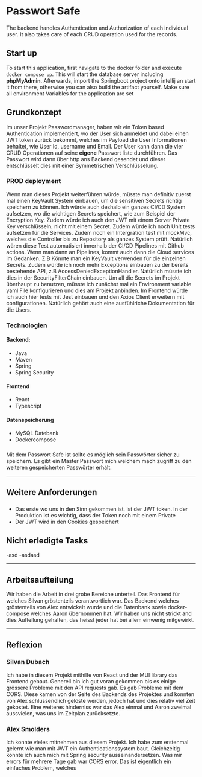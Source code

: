# Passwort Safe

The backend handles Authentication and Authorization of each individual user. It also takes care of each CRUD operation used for the records.

## **Start up**
To start this application, first navigate to the docker folder and execute ```docker compose up```. This will start the database server including **phpMyAdmin**. Afterwards, import the Springboot project onto intellij an start it from there, otherwise you can also build the artifact yourself. Make sure all environment Variables for the application are set

## **Grundkonzept**
Im unser Projekt Passwordmanager, haben wir ein Token based Authentication implementiert, wo der User sich anmeldet und dabei einen JWT token zurück bekommt, welches im Payload die User Informationen behaltet, wie User Id, username und Email. Der User kann dann die vier CRUD Operationen auf seine **eigene** Passwort liste durchführen. Das Passwort wird dann über http ans Backend gesendet und dieser entschlüsselt dies mit einer Symmetrischen Verschlüsselung.

### PROD deployment
Wenn man dieses Projekt weiterführen würde, müsste man definitiv zuerst mal einen KeyVault System einbauen, um die sensitiven Secrets richtig speichern zu können. Ich würde auch deshalb ein ganzes CI/CD System aufsetzen, wo die wichtigen Secrets speichert, wie zum Beispiel der Encryption Key. Zudem würde ich auch den JWT mit einem Server Private Key verschlüsseln, nicht mit einem Secret. Zudem würde ich noch Unit tests aufsetzen für die Services. Zudem noch ein Intergration test mit mockMvc, welches die Controller bis zu Repository als ganzes System prüft. Natürlich wären diese Test automatisiert innerhalb der CI/CD Pipelines mit Github actions. Wenn man dann an Pipelines, kommt auch dann die Cloud services im Gedanken. Z.B Könnte man ein KeyVault verwenden für die einzelnen Secrets. Zudem würde ich noch mehr Exceptions einbauen zu der bereits bestehende API, z.B AccessDeniedExceptionHandler. Natürlich müsste ich dies in der SecurityFilterChain einbauen. Um all die Secrets im Projekt überhaupt zu benutzen, müsste ich zunächst mal ein Environment variable yaml File konfigurieren und dies am Projekt anbinden. Im Frontend würde ich auch hier tests mit Jest einbauen und den Axios Client erweitern mit configurationen. Natürlich gehört auch eine ausfühlriche Dokumentation für die Users.
### Technologien

#### Backend:
- Java
- Maven
- Spring
- Spring Security

#### Frontend
- React
- Typescript

#### Datenspeicherung
- MySQL Datebank
- Dockercompose

###
Mit dem Passwort Safe ist sollte es möglich sein Passwörter sicher zu speichern. Es gibt ein Master Passwort mich welchem mach zugriff zu den weiteren gespeicherten Passwörter erhält.

---

## **Weitere Anforderungen**

###
- Das erste wo uns in den Sinn gekommen ist, ist der JWT token. In der Produktion ist es wichtig, dass der Token noch mit einem Private 
- Der JWT wird in den Cookies gespeichert

## **Nicht erledigte Tasks**
-asd
-asdasd


---

## **Arbeitsaufteilung**
Wir haben die Arbeit in drei grobe Bereiche unterteil. Das Frontend für welches Silvan gröstenteils verantwortlich war. Das Backend welches gröstenteils von Alex entwickelt wurde und die Datenbank sowie docker-compose welches Aaron übernommen hat. Wir haben uns nicht strickt and dies Aufteilung gehalten, das heisst jeder hat bei allem einwenig mitgewirkt.

---

## **Reflexion**

### Silvan Dubach
Ich habe in diesem Projekt mithilfe von React und der MUI library das Frontend gebaut. Generell bin ich gut voran gekommen bis es einige grössere Probleme mit den API requests gab. Es gab Probleme mit dem CORS. Diese kamen von der Seite des Backends des Projektes und konnten von Alex schlussendlich gelöste werden, jedoch hat und dies relativ viel Zeit gekostet. Eine weiteres hinderniss war das Alex einmal und Aaron zweimal aussvielen, was uns im Zeitplan zurücksetzte.


### Alex Smolders
Ich konnte vieles mitnehmen aus diesem Projekt. Ich habe zum erstenmal gelernt wie man mit JWT ein Authenticationssystem baut. Gleichzeitig konnte ich auch mich mit Spring security ausseinandersetzen. Was mir errors für mehrere Tage gab war CORS error. Das ist eigentlich ein einfaches Problem, welches